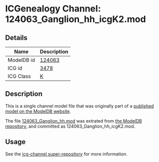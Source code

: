 # ICGenealogy Channel: 124063\_Ganglion\_hh\_icgK2.mod

## Details

Name | Description
---- | -----------
ModelDB id | [124063](http://senselab.med.yale.edu/ModelDB/ShowModel.cshtml?model=124063)
ICG id | [3478](http://icg.neurotheory.ox.ac.uk/channels/1/3478)
ICG Class | [K](http://icg.neurotheory.ox.ac.uk/channels/1)

## Description

This is a single channel model file that was originally part of a [published model on the ModelDB website](http://senselab.med.yale.edu/mModelDB/ShowModel.cshtml?model=124063).

The file [124063\_Ganglion\_hh.mod](124063_Ganglion_hh_icgK2.mod) was extrated from [the ModelDB repository](http://senselab.med.yale.edu/ModelDB/ShowModel.cshtml?model=124063), and committed as 124063\_Ganglion\_hh\_icgK2.mod.

## Usage

See the [icg-channel super-repository](https://github.com/icgenealogy/icg-channels) for more information.